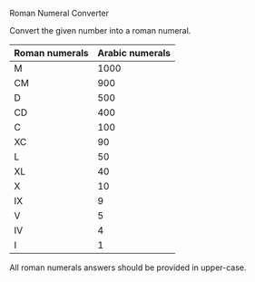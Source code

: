 Roman Numeral Converter

Convert the given number into a roman numeral.

|Roman numerals |	Arabic numerals|
|---------------|------------------|
|M 	            |1000              |
|CM             |900               |
|D 	            |500               |
|CD 	        |400               |
|C 	            |100               |
|XC 	        |90                |
|L 	            |50                |
|XL 	        |40                |
|X 	            |10                |
|IX 	        |9                 |
|V 	            |5                 |
|IV 	        |4                 |
|I 	            |1                 |

All roman numerals answers should be provided in upper-case.
